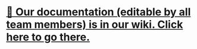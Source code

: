 # [📜 Our documentation (editable by all team members) is in our wiki. Click here to go there.](https://github.com/brightonfrc/2024/wiki)
<!--testMain-->
